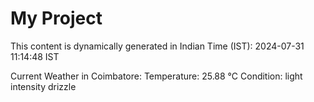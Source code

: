 # My Project

This content is dynamically generated in Indian Time (IST): 2024-07-31 11:14:48 IST


Current Weather in Coimbatore:
Temperature: 25.88 °C
Condition: light intensity drizzle
